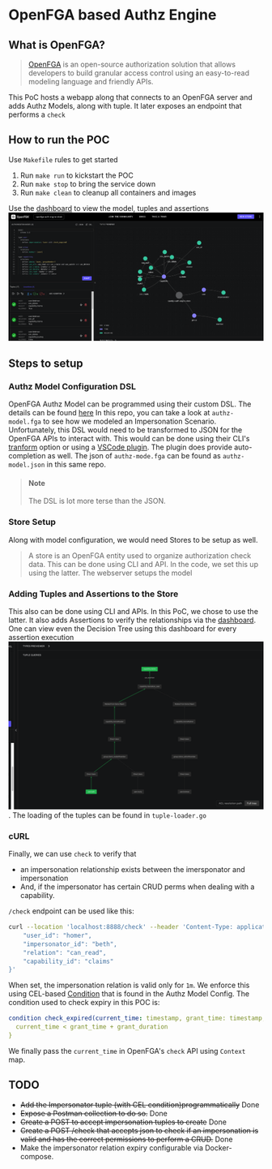 # OpenFGA based Authz Engine
## What is OpenFGA?
> [OpenFGA](https://openfga.dev/) is an open-source authorization solution that allows developers to build granular access control using an easy-to-read modeling language and friendly APIs.

This PoC hosts a webapp along that connects to an OpenFGA server and adds Authz Models, along with tuple.
It later exposes an endpoint that performs a `check` 

## How to run the POC
Use `Makefile` rules to get started
1. Run `make run` to kickstart the POC
2. Run `make stop` to bring the service down
3. Run `make clean` to cleanup all containers and images

Use the [dashboard](http://localhost:3000/playground) to view the model, tuples and assertions
![image](dashboard.png)

## Steps to setup
### Authz Model Configuration DSL
OpenFGA Authz Model can be programmed using their custom DSL.
The details can be found [here](https://openfga.dev/docs/configuration-language)
In this repo, you can take a look at `authz-model.fga` to see how we modeled an Impersonation Scenario.
Unfortunately, this DSL would need to be transformed to JSON for the OpenFGA APIs to interact with.
This would can be done using their CLI's [tranform](https://github.com/openfga/cli?tab=readme-ov-file#transform-an-authorization-model) option
or using a [VSCode plugin](https://marketplace.visualstudio.com/items?itemName=openfga.openfga-vscode). The plugin does provide auto-completion as well.
The json of `authz-mode.fga` can be found as `authz-model.json` in this same repo.

> #### Note
> The DSL is lot more terse than the JSON.

### Store Setup
Along with model configuration, we would need Stores to be setup as well.
> A store is an OpenFGA entity used to organize authorization check data.
This can be done using CLI and API. In the code, we set this up using the latter.
The webserver setups the model

### Adding Tuples and Assertions to the Store
This also can be done using CLI and APIs. In this PoC, we chose to use the latter. It also adds Assertions to verify the relationships via the [dashboard](http://localhost:3000/playground).
One can view even the Decision Tree using this dashboard for every assertion execution ![image](decision-tree.png). The loading of the tuples can be found in `tuple-loader.go`

### cURL
Finally, we can use `check` to verify that
- an impersonation relationship exists between the imersponator and impersonation
- And, if the impersonator has certain CRUD perms when dealing with a capability.

`/check` endpoint can be used like this:
```bash
curl --location 'localhost:8888/check' --header 'Content-Type: application/json' --data '{
    "user_id": "homer",
    "impersonator_id": "beth",
    "relation": "can_read",
    "capability_id": "claims"
}'
```

When set, the impersonation relation is valid only for `1m`.
We enforce this using CEL-based [Condition](https://openfga.dev/docs/modeling/conditions) that is found in the Authz Model Config.
The condition used to check expiry in this POC is:
```yaml
condition check_expired(current_time: timestamp, grant_time: timestamp, grant_duration: duration) {
  current_time < grant_time + grant_duration
}
```
We finally pass the `current_time` in OpenFGA's `check` API using `Context` map.



## TODO
- ~~Add the Impersonator tuple (with CEL condition)programmatically~~ Done
- ~~Expose a Postman collection to do so.~~ Done
- ~~Create a POST to accept impersonation tuples to create~~ Done
- ~~Create a POST /check that accepts json to check if an impersonation is valid and has the correct permissions to perform a CRUD.~~ Done
- Make the impersonator relation expiry configurable via Docker-compose.